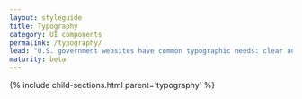 ```yaml
---
layout: styleguide
title: Typography
category: UI components
permalink: /typography/
lead: "U.S. government websites have common typographic needs: clear and consistent headings, highly legible body paragraphs, clear labels, and easy-to-use input fields. We recommend a font system that uses two open-source font families: Source Sans Pro and Merriweather, both of which are designed for legibility and can beautifully adapt to a variety of visual styles."
maturity: beta
---
```


{% include child-sections.html parent='typography' %}
